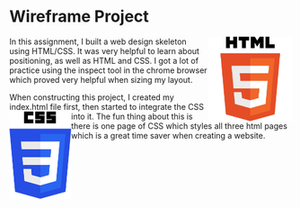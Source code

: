 # Wireframe Project

<img src="images\HTML5_Logo_512.png" alt="Drawing" style="width: 150px; float: right;" />
In this assignment, I built a web design skeleton using HTML/CSS. It was very helpful to learn about positioning, as well as HTML and CSS. I got a lot of practice using the inspect tool in the chrome browser which proved very helpful when sizing my layout.  

When constructing this project, I created my index.html file first, then started to integrate the CSS into it.<img src="images\css-3-logo-AF06D75231-seeklogo.com.png" alt="Drawing" style="width: 110px; float: left;" /> The fun thing about this is there is one page of CSS which styles all three html pages which is a great time saver when creating a website. 

 